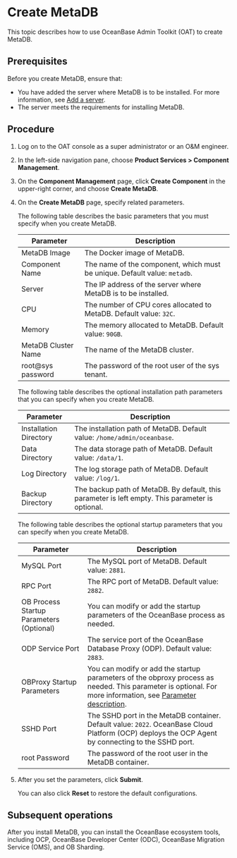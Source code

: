 # Create MetaDB

This topic describes how to use OceanBase Admin Toolkit (OAT) to create MetaDB. 

## Prerequisites

Before you create MetaDB, ensure that:

* You have added the server where MetaDB is to be installed. For more information, see [Add a server](5.add-server.md). 
* The server meets the requirements for installing MetaDB. 

## Procedure

1. Log on to the OAT console as a super administrator or an O&M engineer. 

2. In the left-side navigation pane, choose **Product Services \> Component Management**. 

3. On the **Component Management** page, click **Create Component** in the upper-right corner, and choose **Create MetaDB**. 

   <!-- ![1](https://obbusiness-private.oss-cn-shanghai.aliyuncs.com/doc/img/observer-enterprise/V4.0.0/4.deploy-the-oceanbase-database/OAT/create-metadb/1%E5%88%9B%E5%BB%BAmetadb.png) -->

4. On the **Create MetaDB** page, specify related parameters. 

   <!-- ![2](https://obbusiness-private.oss-cn-shanghai.aliyuncs.com/doc/img/observer-enterprise/V4.0.0/4.deploy-the-oceanbase-database/OAT/create-metadb/2%E5%9F%BA%E7%A1%80%E9%85%8D%E7%BD%AE.png) -->

   The following table describes the basic parameters that you must specify when you create MetaDB.

   | Parameter | Description |
   |------|------|
   | MetaDB Image | The Docker image of MetaDB.  |
   | Component Name | The name of the component, which must be unique. Default value: `metadb`.  |
   | Server | The IP address of the server where MetaDB is to be installed.  |
   | CPU | The number of CPU cores allocated to MetaDB. Default value: `32C`.  |
   | Memory | The memory allocated to MetaDB. Default value: `90GB`.  |
   | MetaDB Cluster Name | The name of the MetaDB cluster.  |
   | root@sys password | The password of the root user of the sys tenant.  |

   <!-- ![3](https://obbusiness-private.oss-cn-shanghai.aliyuncs.com/doc/img/observer-enterprise/V4.0.0/4.deploy-the-oceanbase-database/OAT/create-metadb/3%E5%AE%89%E8%A3%85%E8%B7%AF%E5%BE%84.png) -->

   The following table describes the optional installation path parameters that you can specify when you create MetaDB.

   | Parameter | Description |
   |------|------|
   | Installation Directory | The installation path of MetaDB. Default value: `/home/admin/oceanbase`.  |
   | Data Directory | The data storage path of MetaDB. Default value: `/data/1`.  |
   | Log Directory | The log storage path of MetaDB. Default value: `/log/1`.  |
   | Backup Directory  | The backup path of MetaDB. By default, this parameter is left empty. This parameter is optional.  |

   <!-- ![4](https://obbusiness-private.oss-cn-shanghai.aliyuncs.com/doc/img/observer-enterprise/V4.0.0/4.deploy-the-oceanbase-database/OAT/create-metadb/4%E5%90%AF%E5%8A%A8%E5%8F%82%E6%95%B0.png) -->

   The following table describes the optional startup parameters that you can specify when you create MetaDB.

   | Parameter | Description |
   |------|------|
   | MySQL Port | The MySQL port of MetaDB. Default value: `2881`.  |
   | RPC Port | The RPC port of MetaDB. Default value: `2882`.  |
   | OB Process Startup Parameters (Optional) | You can modify or add the startup parameters of the OceanBase process as needed.  |
   | ODP Service Port | The service port of the OceanBase Database Proxy (ODP). Default value: `2883`.  |
   | OBProxy Startup Parameters | You can modify or add the startup parameters of the obproxy process as needed. This parameter is optional. For more information, see [Parameter description](https://www.oceanbase.com/docs/enterprise-odp-enterprise-cn-10000000000982784).  |
   | SSHD Port | The SSHD port in the MetaDB container. Default value: `2022`. OceanBase Cloud Platform (OCP) deploys the OCP Agent by connecting to the SSHD port.  |
   | root Password | The password of the root user in the MetaDB container.  |

5. After you set the parameters, click **Submit**. 

   You can also click **Reset** to restore the default configurations. 

## Subsequent operations

After you install MetaDB, you can install the OceanBase ecosystem tools, including OCP, OceanBase Developer Center (ODC), OceanBase Migration Service (OMS), and OB Sharding. 
